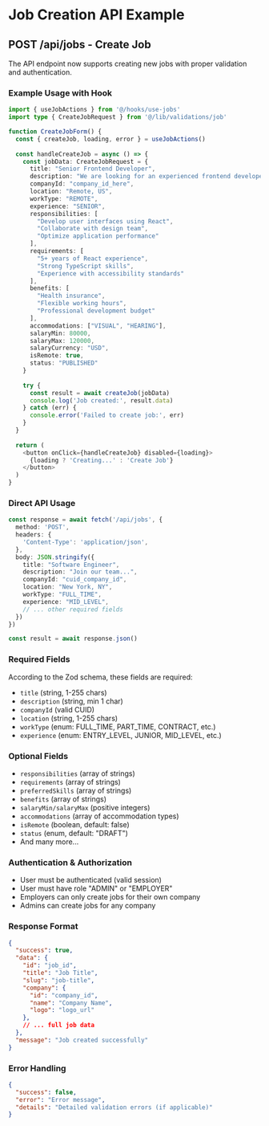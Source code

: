 # Job Creation API Example

## POST /api/jobs - Create Job

The API endpoint now supports creating new jobs with proper validation and authentication.

### Example Usage with Hook

```typescript
import { useJobActions } from '@/hooks/use-jobs'
import type { CreateJobRequest } from '@/lib/validations/job'

function CreateJobForm() {
  const { createJob, loading, error } = useJobActions()
  
  const handleCreateJob = async () => {
    const jobData: CreateJobRequest = {
      title: "Senior Frontend Developer",
      description: "We are looking for an experienced frontend developer...",
      companyId: "company_id_here",
      location: "Remote, US",
      workType: "REMOTE",
      experience: "SENIOR",
      responsibilities: [
        "Develop user interfaces using React",
        "Collaborate with design team",
        "Optimize application performance"
      ],
      requirements: [
        "5+ years of React experience",
        "Strong TypeScript skills",
        "Experience with accessibility standards"
      ],
      benefits: [
        "Health insurance",
        "Flexible working hours",
        "Professional development budget"
      ],
      accommodations: ["VISUAL", "HEARING"],
      salaryMin: 80000,
      salaryMax: 120000,
      salaryCurrency: "USD",
      isRemote: true,
      status: "PUBLISHED"
    }
    
    try {
      const result = await createJob(jobData)
      console.log('Job created:', result.data)
    } catch (err) {
      console.error('Failed to create job:', err)
    }
  }
  
  return (
    <button onClick={handleCreateJob} disabled={loading}>
      {loading ? 'Creating...' : 'Create Job'}
    </button>
  )
}
```

### Direct API Usage

```typescript
const response = await fetch('/api/jobs', {
  method: 'POST',
  headers: {
    'Content-Type': 'application/json',
  },
  body: JSON.stringify({
    title: "Software Engineer",
    description: "Join our team...",
    companyId: "cuid_company_id",
    location: "New York, NY",
    workType: "FULL_TIME",
    experience: "MID_LEVEL",
    // ... other required fields
  })
})

const result = await response.json()
```

### Required Fields

According to the Zod schema, these fields are required:

- `title` (string, 1-255 chars)
- `description` (string, min 1 char)
- `companyId` (valid CUID)
- `location` (string, 1-255 chars)
- `workType` (enum: FULL_TIME, PART_TIME, CONTRACT, etc.)
- `experience` (enum: ENTRY_LEVEL, JUNIOR, MID_LEVEL, etc.)

### Optional Fields

- `responsibilities` (array of strings)
- `requirements` (array of strings)
- `preferredSkills` (array of strings)
- `benefits` (array of strings)
- `salaryMin/salaryMax` (positive integers)
- `accommodations` (array of accommodation types)
- `isRemote` (boolean, default: false)
- `status` (enum, default: "DRAFT")
- And many more...

### Authentication & Authorization

- User must be authenticated (valid session)
- User must have role "ADMIN" or "EMPLOYER"
- Employers can only create jobs for their own company
- Admins can create jobs for any company

### Response Format

```json
{
  "success": true,
  "data": {
    "id": "job_id",
    "title": "Job Title",
    "slug": "job-title",
    "company": {
      "id": "company_id",
      "name": "Company Name",
      "logo": "logo_url"
    },
    // ... full job data
  },
  "message": "Job created successfully"
}
```

### Error Handling

```json
{
  "success": false,
  "error": "Error message",
  "details": "Detailed validation errors (if applicable)"
}
```
